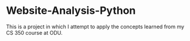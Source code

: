 # Website-Analysis-Python
This is a project in which I attempt to apply the concepts learned from my CS 350 course at ODU.
